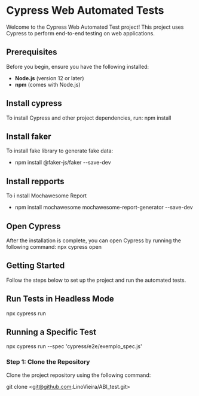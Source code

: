 # Cypress Web Automated Tests

Welcome to the Cypress Web Automated Test project! This project uses Cypress to perform end-to-end testing on web applications.

## Prerequisites

Before you begin, ensure you have the following installed:

- **Node.js** (version 12 or later)
- **npm** (comes with Node.js)

## Install cypress

To install Cypress and other project dependencies, run:
npm install

## Install faker
To install fake library to generate fake data:
- npm install @faker-js/faker --save-dev

## Install repports
To i nstall Mochawesome Report
- npm install mochawesome mochawesome-report-generator --save-dev

## Open Cypress
After the installation is complete, you can open Cypress by running the following command:
npx cypress open

## Getting Started

Follow the steps below to set up the project and run the automated tests.
 
## Run Tests in Headless Mode
npx cypress run 

## Running a Specific Test
npx cypress run --spec 'cypress/e2e/exemplo_spec.js'

### Step 1: Clone the Repository

Clone the project repository using the following command:

git clone <git@github.com:LinoVieira/ABI_test.git>
